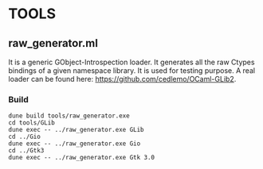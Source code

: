 # TOOLS

## raw_generator.ml

It is a generic GObject-Introspection loader. It generates all the raw Ctypes
bindings of a given namespace library. It is used for testing purpose. A real
loader can be found here: <https://github.com/cedlemo/OCaml-GLib2>.

### Build

```
dune build tools/raw_generator.exe
cd tools/GLib
dune exec -- ../raw_generator.exe GLib
cd ../Gio
dune exec -- ../raw_generator.exe Gio
cd ../Gtk3
dune exec -- ../raw_generator.exe Gtk 3.0
```
